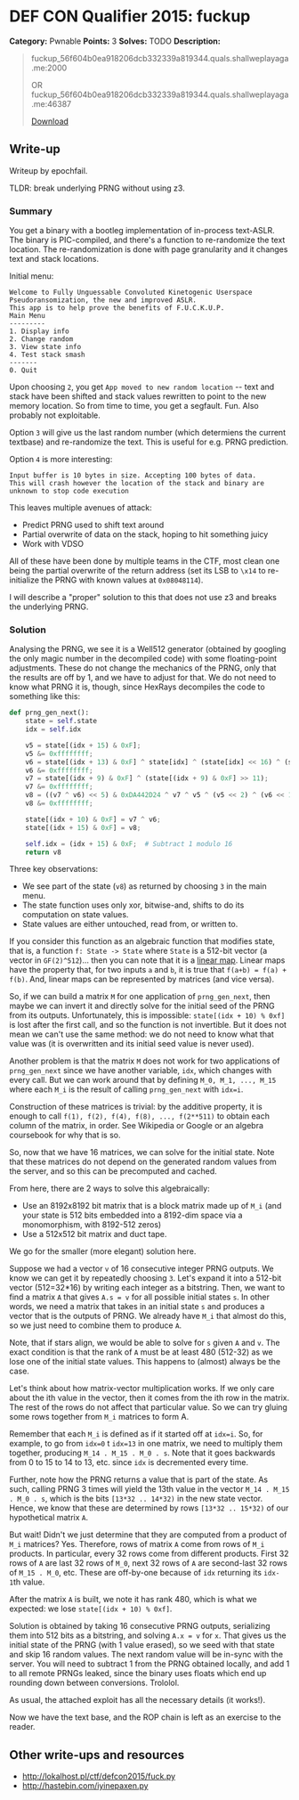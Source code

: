 # DEF CON Qualifier 2015: fuckup

**Category:** Pwnable
**Points:** 3
**Solves:** TODO
**Description:**

> fuckup_56f604b0ea918206dcb332339a819344.quals.shallweplayaga.me:2000
>
> OR fuckup_56f604b0ea918206dcb332339a819344.quals.shallweplayaga.me:46387
>
> [Download](http://downloads.notmalware.ru/fuckup_56f604b0ea918206dcb332339a819344)


## Write-up

Writeup by epochfail.

TLDR: break underlying PRNG without using z3.

### Summary

You get a binary with a bootleg implementation of in-process text-ASLR. The binary is PIC-compiled, and there's a function to re-randomize the text location. The re-randomization is done with page granularity and it changes text and stack locations.

Initial menu:

```
Welcome to Fully Unguessable Convoluted Kinetogenic Userspace Pseudoransomization, the new and improved ASLR.
This app is to help prove the benefits of F.U.C.K.U.P.
Main Menu
---------
1. Display info
2. Change random
3. View state info
4. Test stack smash
-------
0. Quit
```

Upon choosing `2`, you get `App moved to new random location` -- text and stack have been shifted and stack values rewritten to point to the new memory location. So from time to time, you get a segfault. Fun. Also probably not exploitable.

Option `3` will give us the last random number (which determiens the current textbase) and re-randomize the text. This is useful for e.g. PRNG prediction.

Option `4` is more interesting:
```
Input buffer is 10 bytes in size. Accepting 100 bytes of data.
This will crash however the location of the stack and binary are unknown to stop code execution
```

This leaves multiple avenues of attack:
* Predict PRNG used to shift text around
* Partial overwrite of data on the stack, hoping to hit something juicy
* Work with VDSO

All of these have been done by multiple teams in the CTF, most clean one being the partial overwrite of the return address (set its LSB to `\x14` to re-initialize the PRNG with known values at `0x08048114`).

I will describe a "proper" solution to this that does not use z3 and breaks the underlying PRNG.

### Solution


Analysing the PRNG, we see it is a Well512 generator (obtained by googling the only magic number in the decompiled code) with some floating-point adjustments. These do not change the mechanics of the PRNG, only that the results are off by 1, and we have to adjust for that. We do not need to know what PRNG it is, though, since HexRays decompiles the code to something like this:

```python
def prng_gen_next():
    state = self.state
    idx = self.idx

    v5 = state[(idx + 15) & 0xF];
    v5 &= 0xffffffff;
    v6 = state[(idx + 13) & 0xF] ^ state[idx] ^ (state[idx] << 16) ^ (state[(idx + 13) & 0xF] << 15);
    v6 &= 0xffffffff;
    v7 = state[(idx + 9) & 0xF] ^ (state[(idx + 9) & 0xF] >> 11);
    v7 &= 0xffffffff;
    v8 = ((v7 ^ v6) << 5) & 0xDA442D24 ^ v7 ^ v5 ^ (v5 << 2) ^ (v6 << 18) ^ (v7 << 28);
    v8 &= 0xffffffff;

    state[(idx + 10) & 0xF] = v7 ^ v6;
    state[(idx + 15) & 0xF] = v8;

    self.idx = (idx + 15) & 0xF;  # Subtract 1 modulo 16
    return v8
```

Three key observations:
* We see part of the state (`v8`) as returned by choosing `3` in the main menu.
* The state function uses only xor, bitwise-and, shifts to do its computation on state values.
* State values are either untouched, read from, or written to.

If you consider this function as an algebraic function that modifies state, that is, a function `f: State -> State` where `State` is a 512-bit vector (a vector in `GF(2)^512`)... then you can note that it is a [linear map](http://en.wikipedia.org/wiki/Linear_map). Linear maps have the property that, for two inputs `a` and `b`, it is true that `f(a+b) = f(a) + f(b)`. And, linear maps can be represented by matrices (and vice versa).

So, if we can build a matrix `M` for one application of `prng_gen_next`, then maybe we can invert it and directly solve for the initial seed of the PRNG from its outputs. Unfortunately, this is impossible: `state[(idx + 10) % 0xf]` is lost after the first call, and so the function is not invertible. But it does not mean we can't use the same method: we do not need to know what that value was (it is overwritten and its initial seed value is never used).

Another problem is that the matrix `M` does not work for two applications of `prng_gen_next` since we have another variable, `idx`, which changes with every call. But we can work around that by defining `M_0, M_1, ..., M_15` where each `M_i` is the result of calling `prng_gen_next` with `idx=i`.

Construction of these matrices is trivial: by the additive property, it is enough to call `f(1), f(2), f(4), f(8), ..., f(2**511)` to obtain each column of the matrix, in order. See Wikipedia or Google or an algebra coursebook for why that is so.

So, now that we have 16 matrices, we can solve for the initial state. Note that these matrices do not depend on the generated random values from the server, and so this can be precomputed and cached.

From here, there are 2 ways to solve this algebraically:
* Use an 8192x8192 bit matrix that is a block matrix made up of `M_i` (and your state is 512 bits embedded into a 8192-dim space via a monomorphism, with 8192-512 zeros)
* Use a 512x512 bit matrix and duct tape.

We go for the smaller (more elegant) solution here.

Suppose we had a vector `v` of 16 consecutive integer PRNG outputs. We know we can get it by repeatedly choosing `3`. Let's expand it into a 512-bit vector (512=32*16) by writing each integer as a bitstring. Then, we want to find a matrix `A` that gives `A.s = v` for all possible initial states `s`. In other words, we need a matrix that takes in an initial state `s` and produces a vector that is the outputs of PRNG. We already have `M_i` that almost do this, so we just need to combine them to produce `A`.

Note, that if stars align, we would be able to solve for `s` given `A` and `v`. The exact condition is that the rank of `A` must be at least 480 (512-32) as we lose one of the initial state values. This happens to (almost) always be the case.

Let's think about how matrix-vector multiplication works. If we only care about the ith value in the vector, then it comes from the ith row in the matrix. The rest of the rows do not affect that particular value. So we can try gluing some rows together from `M_i` matrices to form A.

Remember that each `M_i` is defined as if it started off at `idx=i`. So, for example, to go from `idx=0` t `idx=13` in one matrix, we need to multiply them together, producing `M_14 . M_15 . M_0 . s`. Note that it goes backwards from 0 to 15 to 14 to 13, etc. since `idx` is decremented every time.

Further, note how the PRNG returns a value that is part of the state. As such, calling PRNG 3 times will yield the 13th value in the vector `M_14 . M_15 . M_0 . s`, which is the bits `[13*32 .. 14*32)` in the new state vector. Hence, we know that these are determined by rows `[13*32 .. 15*32)` of our hypothetical matrix `A`.

But wait! Didn't we just determine that they are computed from a product of `M_i` matrices? Yes. Therefore, rows of matrix `A` come from rows of `M_i` products. In particular, every 32 rows come from different products. First 32 rows of `A` are last 32 rows of `M_0`, next 32 rows of `A` are second-last 32 rows of `M_15 . M_0`, etc. These are off-by-one because of `idx` returning its `idx-1`th value.

After the matrix `A` is built, we note it has rank 480, which is what we expected: we lose `state[(idx + 10) % 0xf]`.

Solution is obtained by taking 16 consecutive PRNG outputs, serializing them into 512 bits as a bitstring, and solving `A.x = v` for `x`. That gives us the initial state of the PRNG (with 1 value erased), so we seed with that state and skip 16 random values. The next random value will be in-sync with the server. You will need to subtract 1 from the PRNG obtained locally, and add 1 to all remote PRNGs leaked, since the binary uses floats which end up rounding down between conversions. Trololol.

As usual, the attached exploit has all the necessary details (it works!).

Now we have the text base, and the ROP chain is left as an exercise to the reader.


## Other write-ups and resources

* <http://lokalhost.pl/ctf/defcon2015/fuck.py>
* <http://hastebin.com/iyinepaxen.py>
